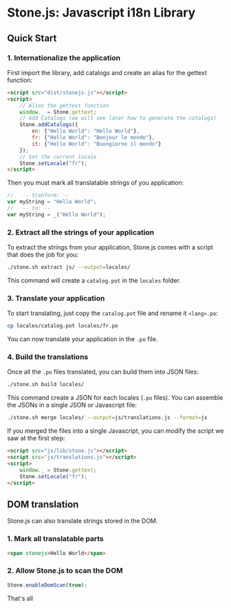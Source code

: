 # Stone.js: Javascript i18n Library


## Quick Start

### 1. Internationalize the application

First import the library, add catalogs and create an alias for the gettext function:

```html
<script src="dist/stonejs.js"></script>
<script>
    // Alias the gettext function
    window._ = Stone.gettext;
    // Add Catalogs (we will see later how to generate the catalogs)
    Stone.addCatalogs({
        en: {"Hello World": "Hello World"},
        fr: {"Hello World": "Bonjour le monde"},
        it: {"Hello World": "Buongiorno il mondo"}
    });
    // Set the current locale
    Stone.setLocale("fr");
</script>
```

Then you must mark all translatable strings of you application:

```javascript
//   -- tranform: --
var myString = "Hello World";
//   -- to: --
var myString = _("Hello World");
```


### 2. Extract all the strings of your application

To extract the strings from your application, Stone.js comes with a script that does the job for you:

```bash
./stone.sh extract js/ --output=locales/
```

This command will create a `catalog.pot` in the `locales` folder.


### 3. Translate your application

To start translating, just copy the `catalog.pot` file and rename it `<lang>.po`:

```bash
cp locales/catalog.pot locales/fr.po
```

You can now translate your application in the `.po` file.


### 4. Build the translations

Once all the `.po` files translated, you can build them into JSON files:

```bash
./stone.sh build locales/
```

This command create a JSON for each locales (`.po` files). You can assemble the JSONs in a single JSON or Javascript file:

```bash
./stone.sh merge locales/ --output=js/translations.js --format=js
```

If you merged the files into a single Javascript, you can modify the script we saw at the first step:

```html
<script src="js/lib/stone.js"></script>
<script src="js/translations.js"></script>
<script>
    window._ = Stone.gettext;
    Stone.setLocale("fr");
</script>
```


## DOM translation

Stone.js can also translate strings stored in the DOM.


### 1. Mark all translatable parts

```html
<span stonejs>Hello World</span>
```

### 2. Allow Stone.js to scan the DOM
```javascript
Stone.enableDomScan(true);
```

That's all

